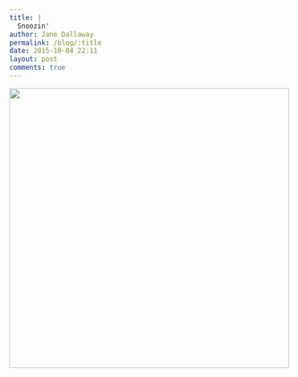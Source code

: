 ```yaml
---
title: |
  Snoozin'
author: Jane Dallaway
permalink: /blog/:title
date: 2015-10-04 22:11
layout: post
comments: true
---
```


<div><a href="http://static.skitters.dallaway.com/Etp_FullSizeRender.jpg"><img src="http://static.skitters.dallaway.com/Etp_thumb_FullSizeRender.jpg" width="500" height="500"/></a></div>



  




      
